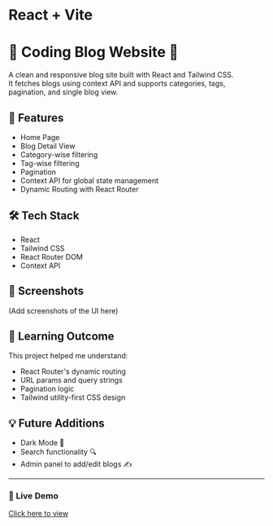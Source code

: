 # React + Vite

# 📰 Coding Blog Website 🧠

A clean and responsive blog site built with React and Tailwind CSS.  
It fetches blogs using context API and supports categories, tags, pagination, and single blog view.

## 🚀 Features
- Home Page
- Blog Detail View
- Category-wise filtering
- Tag-wise filtering
- Pagination
- Context API for global state management
- Dynamic Routing with React Router

## 🛠️ Tech Stack
- React
- Tailwind CSS
- React Router DOM
- Context API

## 📸 Screenshots
(Add screenshots of the UI here)

## 🧠 Learning Outcome
This project helped me understand:
- React Router's dynamic routing
- URL params and query strings
- Pagination logic
- Tailwind utility-first CSS design

## 💡 Future Additions
- Dark Mode 🌙
- Search functionality 🔍
- Admin panel to add/edit blogs ✍️

---

### 🔗 Live Demo
[Click here to view](https://whimsical-trifle-b01941.netlify.app/)



